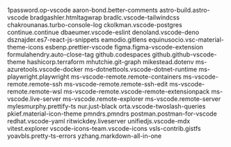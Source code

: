 1password.op-vscode
aaron-bond.better-comments
astro-build.astro-vscode
bradgashler.htmltagwrap
bradlc.vscode-tailwindcss
chakrounanas.turbo-console-log
ckolkman.vscode-postgres
continue.continue
dbaeumer.vscode-eslint
denoland.vscode-deno
dsznajder.es7-react-js-snippets
eamodio.gitlens
equinusocio.vsc-material-theme-icons
esbenp.prettier-vscode
figma.figma-vscode-extension
formulahendry.auto-close-tag
github.codespaces
github.github-vscode-theme
hashicorp.terraform
mhutchie.git-graph
mikestead.dotenv
ms-azuretools.vscode-docker
ms-dotnettools.vscode-dotnet-runtime
ms-playwright.playwright
ms-vscode-remote.remote-containers
ms-vscode-remote.remote-ssh
ms-vscode-remote.remote-ssh-edit
ms-vscode-remote.remote-wsl
ms-vscode-remote.vscode-remote-extensionpack
ms-vscode.live-server
ms-vscode.remote-explorer
ms-vscode.remote-server
mylesmurphy.prettify-ts
nur.just-black
orta.vscode-twoslash-queries
pkief.material-icon-theme
pmndrs.pmndrs
postman.postman-for-vscode
redhat.vscode-yaml
ritwickdey.liveserver
unifiedjs.vscode-mdx
vitest.explorer
vscode-icons-team.vscode-icons
vsls-contrib.gistfs
yoavbls.pretty-ts-errors
yzhang.markdown-all-in-one